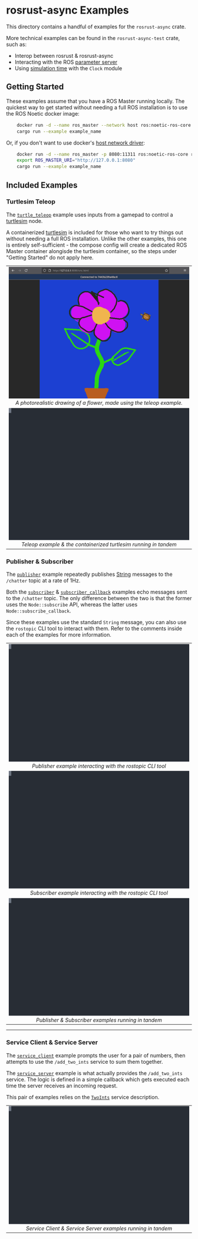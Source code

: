 # rosrust-async Examples

This directory contains a handful of examples for the `rosrust-async` crate. 

More technical examples can be found in the `rosrust-async-test` crate, such as: 
* Interop between rosrust & rosrust-async
* Interacting with the ROS [parameter server](https://wiki.ros.org/Parameter%20Server)
* Using [simulation time](https://wiki.ros.org/Clock#Using_Simulation_Time_from_the_.2Fclock_Topic) with the `Clock` module


## Getting Started

These examples assume that you have a ROS Master running locally. The quickest way to get started without needing a full ROS installation is to use the ROS Noetic docker image:

```bash
    docker run -d --name ros_master --network host ros:noetic-ros-core roscore
    cargo run --example example_name
```

Or, if you don't want to use docker's [host network driver](https://docs.docker.com/engine/network/drivers/host/):

```bash
    docker run -d --name ros_master -p 8080:11311 ros:noetic-ros-core roscore
    export ROS_MASTER_URI="http://127.0.0.1:8080"
    cargo run --example example_name
```

## Included Examples
### Turtlesim Teleop
The [`turtle_teleop`](turtle_teleop.rs) example uses inputs from a gamepad to control a [turtlesim](https://wiki.ros.org/turtlesim) node.

A containerized [turtlesim](turtlesim/docker-compose.yml) is included for those who want to try things out without needing a full ROS installation. Unlike the other examples, this one is entirely self-sufficient - the compose config will create a dedicated ROS Master container alongisde the turtlesim container, so the steps under "Getting Started" do not apply here.
<table align="center" width=100%>
  <tbody>
    <tr>
      <td align="center">
        <img src="./assets/turtlesim-flower.png">
        <br>
        <i>A photorealistic drawing of a flower, made using the teleop example.</i>
      </td>
    </tr>
    <tr>
      <td align="center">
        <img src="./assets/example-turtlesim.svg">
        <br>
        <i>Teleop example & the containerized turtlesim running in tandem</i>
      </td>
    </tr>
  </tbody>
</table>
 

### Publisher & Subscriber
The [`publisher`](publisher.rs) example repeatedly publishes [String](https://docs.ros.org/en/melodic/api/std_msgs/html/msg/String.html) messages to the `/chatter` topic at a rate of 1Hz.

Both the [`subscriber`](subscriber.rs) & [`subscriber_callback`](subscriber_callback.rs) examples echo messages sent to the `/chatter` topic. The only difference between the two is that the former uses the `Node::subscribe` API, whereas the latter uses `Node::subscribe_callback`.

Since these examples use the standard `String` message, you can also use the `rostopic` CLI tool to interact with them. 
Refer to the comments inside each of the examples for more information.

<table align="center" width=100%>
  <tbody>
    <tr>
      <td align="center">
        <img src="./assets/example-pub-rostopic.svg">
        <br>
        <i>Publisher example interacting with the rostopic CLI tool</i>
      </td>
    </tr>
    <tr>
      <td align="center">
        <img src="./assets/example-sub-rostopic.svg">
        <br>
        <i>Subscriber example interacting with the rostopic CLI tool</i>
      </td>
    </tr>
    <tr>
      <td align="center">
        <img src="./assets/example-pubsub.svg">
        <br>
        <i>Publisher & Subscriber examples running in tandem</i>
      </td>
    </tr>
  </tbody>
</table>

---

### Service Client & Service Server
The [`service_client`](service_client.rs) example prompts the user for a pair of numbers, then attempts to use the `/add_two_ints` service to sum them together. 

The [`service_server`](service_server.rs) example is what actually provides the `/add_two_ints` service. The logic is defined in a simple callback which gets executed each time the server receives an incoming request.

This pair of examples relies on the [`TwoInts`](std_msgs/srv/TwoInts.srv) service description.


<table align="center" width=100%>
  <tbody>
    <tr>
      <td align="center">
        <img src="./assets/example-svcpair.svg">
        <br>
        <i>Service Client & Service Server examples running in tandem</i>
      </td>
    </tr>
  </tbody>
</table>
